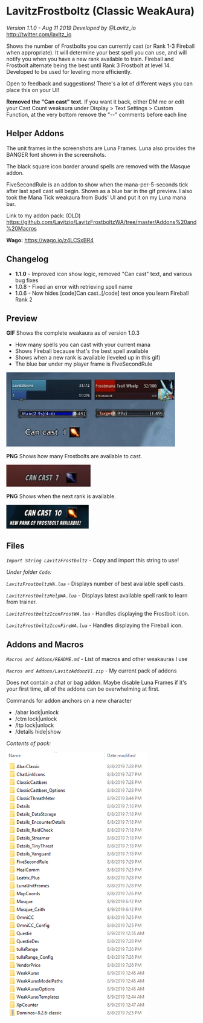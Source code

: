 # LavitzFrostboltz (Classic WeakAura)
*Version 1.1.0 - Aug 11 2019*
*Developed by @Lavitz_io*
http://twitter.com/lavitz_io

Shows the number of Frostbolts you can currently cast (or Rank 1-3 Fireball when appropriate). It will determine your best spell you can use, and will notify you when you have a new rank available to train. Fireball and Frostbolt alternate being the best until Rank 3 Frostbolt at level 14. Developed to be used for leveling more efficiently.

Open to feedback and suggestions! There's a lot of different ways you can place this on your UI!

**Removed the "Can cast" text.** If you want it back, either DM me or edit your Cast Count weakaura under Display > Text Settings > Custom Function, at the very bottom remove the "--" comments before each line


## Helper Addons
The unit frames in the screenshots are Luna Frames. Luna also provides the BANGER font shown in the screenshots.

The black square icon border around spells are removed with the Masque addon.

FiveSecondRule is an addon to show when the mana-per-5-seconds tick after last spell cast will begin. Shown as a blue bar in the gif preview. I also took the Mana Tick weakaura from Buds' UI and put it on my Luna mana bar.

Link to my addon pack: (OLD) https://github.com/Lavitzio/LavitzFrostboltzWA/tree/master/Addons%20and%20Macros

**Wago:** https://wago.io/z4LCSxBR4



## Changelog
- **1.1.0** - Improved icon show logic, removed "Can cast" text, and various bug fixes
- 1.0.8 - Fixed an error with retrieving spell name
- 1.0.6 - Now hides [code]Can cast..[/code] text once you learn Fireball Rank 2



## Preview
**GIF** Shows the complete weakaura as of version 1.0.3

- How many spells you can cast with your current mana
- Shows Fireball because that's the best spell available
- Shows when a new rank is available (leveled up in this gif)
- The blue bar under my player frame is FiveSecondRule

![](_/LavitzFrostboltzPreviewAllGif.gif)

**PNG** Shows how many Frostbolts are available to cast.

![](_/LavitzFrostboltzPreviewAll1.png)

**PNG** Shows when the next rank is available.

![](_/LavitzFrostboltzPreviewAll2.png)

## Files
*`Import String LavitzFrostboltz`* - Copy and import this string to use!

*Under folder `Code`:*

*`LavitzFrostboltzWA.lua`* - Displays number of best available spell casts.

*`LavitzFrostboltzHelpWA.lua`* - Displays latest available spell rank to learn from trainer.

*`LavitzFrostboltzIconFrostWA.lua`* - Handles displaying the Frostbolt icon.

*`LavitzFrostboltzIconFireWA.lua`* - Handles displaying the Fireball icon.

## Addons and Macros

*`Macros and Addons/README.md`* - List of macros and other weakauras I use

*`Macros and Addons/LavitzAddonzV1.zip`* - My current pack of addons

Does not contain a chat or bag addon. Maybe disable Luna Frames if it's your first time, all of the addons can be overwhelming at first.

Commands for addon anchors on a new character

- /abar lock|unlock
- /ctm lock|unlock
- /ltp lock|unlock
- /details hide|show

*Contents of pack:*

![](_/LavitzAddonzV1Contents.png)
